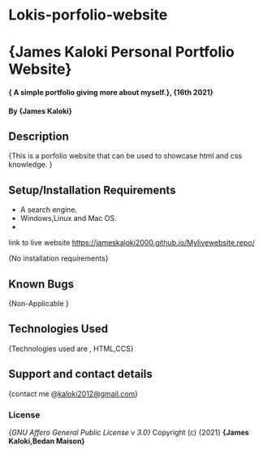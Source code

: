 # Lokis-porfolio-website
# {James Kaloki Personal Portfolio Website}
#### { A simple portfolio giving more about myself.}, {16th 2021}
#### By **{James Kaloki}**
## Description
{This is a porfolio website that can be used to showcase html and css knowledge. }
## Setup/Installation Requirements
* A search engine.
* Windows,Linux and Mac OS.
*
link to live website https://jameskaloki2000.github.io/Mylivewebsite.repo/

{No installation requirements}
## Known Bugs
{Non-Applicable }
## Technologies Used
{Technologies used are , HTML,CCS}
## Support and contact details
{contact me @kaloki2012@gmail.com}
### License
*{GNU Affero General Public License v 3.0}*
Copyright (c) {2021} **{James Kaloki,Bedan Maison}**
